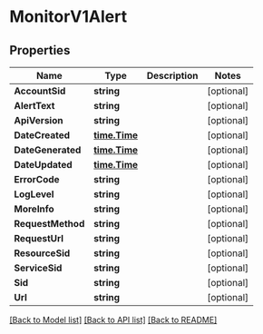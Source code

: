 # MonitorV1Alert

## Properties

Name | Type | Description | Notes
------------ | ------------- | ------------- | -------------
**AccountSid** | **string** |  | [optional] 
**AlertText** | **string** |  | [optional] 
**ApiVersion** | **string** |  | [optional] 
**DateCreated** | [**time.Time**](time.Time.md) |  | [optional] 
**DateGenerated** | [**time.Time**](time.Time.md) |  | [optional] 
**DateUpdated** | [**time.Time**](time.Time.md) |  | [optional] 
**ErrorCode** | **string** |  | [optional] 
**LogLevel** | **string** |  | [optional] 
**MoreInfo** | **string** |  | [optional] 
**RequestMethod** | **string** |  | [optional] 
**RequestUrl** | **string** |  | [optional] 
**ResourceSid** | **string** |  | [optional] 
**ServiceSid** | **string** |  | [optional] 
**Sid** | **string** |  | [optional] 
**Url** | **string** |  | [optional] 

[[Back to Model list]](../README.md#documentation-for-models) [[Back to API list]](../README.md#documentation-for-api-endpoints) [[Back to README]](../README.md)


